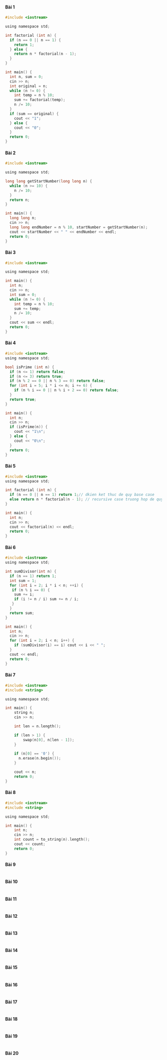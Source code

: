 #### Bài 1

```c
#include <iostream>

using namespace std;

int factorial (int n) {
  if (n == 0 || n == 1) {
    return 1;
  } else {
    return n * factorial(n - 1);
  }
}

int main() {
  int n, sum = 0;
  cin >> n;
  int original = n;
  while (n != 0) {
    int temp = n % 10;
    sum += factorial(temp);
    n /= 10;
  }
  if (sum == original) {
    cout << "1";
  } else {
    cout << "0";
  }
  return 0;
}
```

#### Bài 2

```c
#include <iostream>

using namespace std;

long long getStartNumber(long long n) {
  while (n >= 10) {
    n /= 10;
  }
  return n;
}

int main() {
  long long n;
  cin >> n;
  long long endNumber = n % 10, startNumber = getStartNumber(n);
  cout << startNumber << " " << endNumber << endl;
  return 0;
}
```

#### Bài 3

```c
#include <iostream>

using namespace std;

int main() {
  int n;
  cin >> n;
  int sum = 0;
  while (n != 0) {
    int temp = n % 10;
    sum += temp;
    n /= 10;
  }
  cout << sum << endl;
  return 0;
}
```

#### Bài 4

```c
#include <iostream>
using namespace std;

bool isPrime (int n) {
  if (n <= 1) return false;
  if (n <= 3) return true;
  if (n % 2 == 0 || n % 3 == 0) return false;
  for (int i = 5; i * i <= n; i += 6) {
    if (n % i == 0 || n % i + 2 == 0) return false;
  }
  return true;
}

int main() {
  int n;
  cin >> n;
  if (isPrime(n)) {
    cout << "1\n";
  } else {
    cout << "0\n";
  }
  return 0;
}
```

#### Bài 5

```c
#include <iostream>
using namespace std;

int factorial (int n) {
  if (n == 0 || n == 1) return 1;// dkien ket thuc de quy base case
  else return n * factorial(n - 1); // recursive case truong hop de quy
}

int main() {
  int n;
  cin >> n;
  cout << factorial(n) << endl;
  return 0;
}
```

#### Bài 6

```c
#include <iostream>
using namespace std;

int sumDivisor(int n) {
  if (n == 1) return 1;
  int sum = 1;
  for (int i = 2; i * i < n; ++i) {
   if (n % i == 0) {
    sum += i;
    if (i != n / i) sum += n / i;
   }
  }
  return sum;
}

int main() {
  int n;
  cin >> n;
  for (int i = 2; i < n; i++) {
    if (sumDivisor(i) == i) cout << i << " ";
  }
  cout << endl;
  return 0;
}
```

#### Bài 7

```c
#include <iostream>
#include <string>

using namespace std;

int main() {
    string n;
    cin >> n;

    int len = n.length();

    if (len > 1) {
        swap(n[0], n[len - 1]);
    }
    
    if (n[0] == '0') {
      n.erase(n.begin());
    }

    cout << n;
    return 0;
}
```

#### Bài 8

```c
#include <iostream>
#include <string>

using namespace std;

int main() {
    int n;
    cin >> n;
    int count = to_string(n).length();
    cout << count;
    return 0;
}
```

#### Bài 9

```c
```

#### Bài 10

```c
```

#### Bài 11

```c
```

#### Bài 12

```c
```

#### Bài 13

```c
```

#### Bài 14

```c
```

#### Bài 15

```c
```

#### Bài 16

```c
```

#### Bài 17

```c
```

#### Bài 18

```c
```

#### Bài 19

```c
```

#### Bài 20

```c
```
